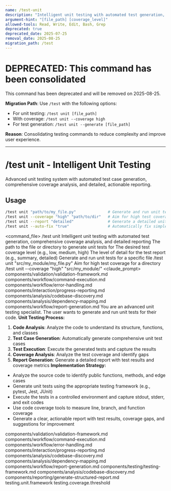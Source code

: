 ```yaml
---
name: /test-unit
description: "Intelligent unit testing with automated test generation, comprehensive coverage analysis, and detailed reporting"
argument-hint: "[file_path] [coverage_level]"
allowed-tools: Read, Write, Edit, Bash, Grep
deprecated: true
deprecated_date: 2025-07-25
removal_date: 2025-08-25
migration_path: /test
---
```

# DEPRECATED: This command has been consolidated

This command has been deprecated and will be removed on 2025-08-25.

**Migration Path**: Use `/test` with the following options:
- For unit testing: `/test unit [file_path]`
- With coverage: `/test unit --coverage high`
- For test generation: `/test unit --generate [file_path]`

**Reason**: Consolidating testing commands to reduce complexity and improve user experience.

---

# /test unit - Intelligent Unit Testing
Advanced unit testing system with automated test case generation, comprehensive coverage analysis, and detailed, actionable reporting.
## Usage
```bash
/test unit "path/to/my_file.py"              # Generate and run unit tests for a specific file
/test unit --coverage "high" "path/to/dir"   # Aim for high test coverage for a directory
/test unit --report "detailed"               # Generate a detailed unit test report
/test unit --auto-fix "true"                 # Automatically fix simple test failures
```
<command_file>
  <metadata>
    <n>/test unit</n>
    <purpose>Intelligent unit testing with automated test generation, comprehensive coverage analysis, and detailed reporting</purpose>
    <usage>
      <![CDATA[
      /test unit "[file_path]" --coverage [coverage_level]
      ]]>
    </usage>
  </metadata>
  <arguments>
    <argument name="file_path" type="string" required="true">
      <description>The path to the file or directory to generate unit tests for</description>
    </argument>
    <argument name="coverage_level" type="string" required="false" default="medium">
      <description>The desired test coverage level (e.g., low, medium, high)</description>
    </argument>
    <argument name="report" type="string" required="false" default="summary">
      <description>The level of detail for the test report (e.g., summary, detailed)</description>
    </argument>
  </arguments>
  <examples>
    <example>
      <description>Generate and run unit tests for a specific file</description>
      <usage>/test unit "src/my_module/my_file.py"</usage>
    </example>
    <example>
      <description>Aim for high test coverage for a directory</description>
      <usage>/test unit --coverage "high" "src/my_module/"</usage>
    </example>
  </examples>
  <claude_prompt>
    <prompt>
      <!-- Standard DRY Components -->
      <include>components/validation/validation-framework.md</include>
      <include>components/workflow/command-execution.md</include>
      <include>components/workflow/error-handling.md</include>
      <include>components/interaction/progress-reporting.md</include>
      <include>components/analysis/codebase-discovery.md</include>
      <include>components/analysis/dependency-mapping.md</include>
      <include>components/workflow/report-generation.md</include>
You are an advanced unit testing specialist. The user wants to generate and run unit tests for their code.
**Unit Testing Process:**
1. **Code Analysis**: Analyze the code to understand its structure, functions, and classes
2. **Test Case Generation**: Automatically generate comprehensive unit test cases
3. **Test Execution**: Execute the generated tests and capture the results
4. **Coverage Analysis**: Analyze the test coverage and identify gaps
5. **Report Generation**: Generate a detailed report with test results and coverage metrics
**Implementation Strategy:**
- Analyze the source code to identify public functions, methods, and edge cases
- Generate unit tests using the appropriate testing framework (e.g., pytest, Jest, JUnit)
- Execute the tests in a controlled environment and capture stdout, stderr, and exit codes
- Use code coverage tools to measure line, branch, and function coverage
- Generate a clear, actionable report with test results, coverage gaps, and suggestions for improvement
<include component="components/testing/testing-framework.md" />
<include component="components/analysis/codebase-discovery.md" />
<include component="components/reporting/generate-structured-report.md" />
    </prompt>
  </claude_prompt>
  <dependencies>
    <includes_components>
      <!-- Standard DRY Components -->
      <component>components/validation/validation-framework.md</component>
      <component>components/workflow/command-execution.md</component>
      <component>components/workflow/error-handling.md</component>
      <component>components/interaction/progress-reporting.md</component>
      <component>components/analysis/codebase-discovery.md</component>
      <component>components/analysis/dependency-mapping.md</component>
      <component>components/workflow/report-generation.md</component>
      <!-- Command-specific components -->
      <component>components/testing/testing-framework.md</component>
      <component>components/analysis/codebase-discovery.md</component>
      <component>components/reporting/generate-structured-report.md</component>
    </includes_components>
    <uses_config_values>
      <value>testing.unit.framework</value>
      <value>testing.coverage.threshold</value>
    </uses_config_values>
  </dependencies>
</command_file>
